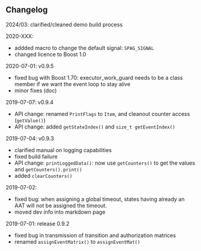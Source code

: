 ## Changelog

2024/03: clarified/cleaned demo build process

2020-XXX:
 - addded macro to change the default signal: `SPAG_SIGNAL`
 - changed licence to Boost 1.0

2020-07-01: v0.9.5
 - fixed bug with Boost 1.70: executor_work_guard needs to be a class member if we want the event loop to stay alive
 - minor fixes (doc)


2019-07-07: v0.9.4
 - API change: renamed `PrintFlags` to `Item`, and cleanout counter access (`getValue()`)
 - API change: added `getStateIndex()` and `size_t getEventIndex()`

2019-07-04: v0.9.3
 - clarified manual on logging capabilities
 - fixed build failure
 - API change: `printLoggedData()`: now use `getCounters()` to get the values and `getCounters().print()`
 - added `clearCounters()`

2019-07-02:
 - fixed bug: when assigning a global timeout, states having already an AAT will not be assigned the timeout.
 - moved dev info into markdown page

2019-07-01: release 0.9.2
 - fixed bug in transmission of transition and authorization matrices
 - renamed `assignEventMatrix()` to `assignEventMat()`







